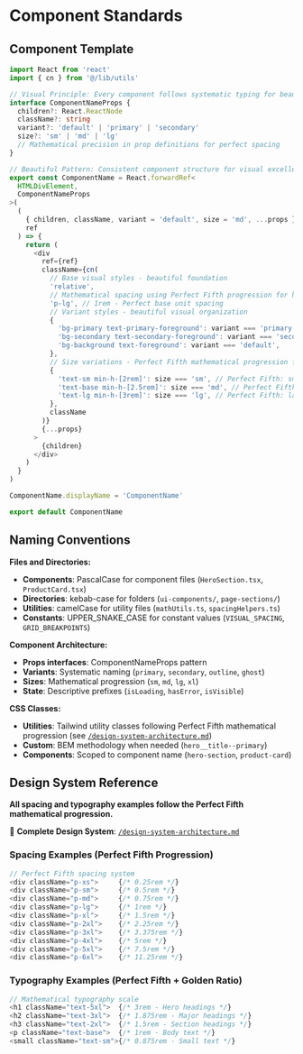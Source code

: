 # Component Standards

## Component Template

```typescript
import React from 'react'
import { cn } from '@/lib/utils'

// Visual Principle: Every component follows systematic typing for beautiful results
interface ComponentNameProps {
  children?: React.ReactNode
  className?: string
  variant?: 'default' | 'primary' | 'secondary'
  size?: 'sm' | 'md' | 'lg'
  // Mathematical precision in prop definitions for perfect spacing
}

// Beautiful Pattern: Consistent component structure for visual excellence
export const ComponentName = React.forwardRef<
  HTMLDivElement,
  ComponentNameProps
>(
  (
    { children, className, variant = 'default', size = 'md', ...props },
    ref
  ) => {
    return (
      <div
        ref={ref}
        className={cn(
          // Base visual styles - beautiful foundation
          'relative',
          // Mathematical spacing using Perfect Fifth progression for harmonious alignment
          'p-lg', // 1rem - Perfect base unit spacing
          // Variant styles - beautiful visual organization
          {
            'bg-primary text-primary-foreground': variant === 'primary',
            'bg-secondary text-secondary-foreground': variant === 'secondary',
            'bg-background text-foreground': variant === 'default',
          },
          // Size variations - Perfect Fifth mathematical progression for visual harmony
          {
            'text-sm min-h-[2rem]': size === 'sm', // Perfect Fifth: small scale
            'text-base min-h-[2.5rem]': size === 'md', // Perfect Fifth: base scale
            'text-lg min-h-[3rem]': size === 'lg', // Perfect Fifth: large scale
          },
          className
        )}
        {...props}
      >
        {children}
      </div>
    )
  }
)

ComponentName.displayName = 'ComponentName'

export default ComponentName
```

## Naming Conventions

**Files and Directories:**

- **Components**: PascalCase for component files (`HeroSection.tsx`, `ProductCard.tsx`)
- **Directories**: kebab-case for folders (`ui-components/`, `page-sections/`)
- **Utilities**: camelCase for utility files (`mathUtils.ts`, `spacingHelpers.ts`)
- **Constants**: UPPER_SNAKE_CASE for constant values (`VISUAL_SPACING`, `GRID_BREAKPOINTS`)

**Component Architecture:**

- **Props interfaces**: ComponentNameProps pattern
- **Variants**: Systematic naming (`primary`, `secondary`, `outline`, `ghost`)
- **Sizes**: Mathematical progression (`sm`, `md`, `lg`, `xl`)
- **State**: Descriptive prefixes (`isLoading`, `hasError`, `isVisible`)

**CSS Classes:**

- **Utilities**: Tailwind utility classes following Perfect Fifth mathematical progression (see [`/design-system-architecture.md`](../../design-system-architecture.md))
- **Custom**: BEM methodology when needed (`hero__title--primary`)
- **Components**: Scoped to component name (`hero-section`, `product-card`)

## Design System Reference

**All spacing and typography examples follow the Perfect Fifth mathematical progression.**

📖 **Complete Design System**: [`/design-system-architecture.md`](../../design-system-architecture.md)

### Spacing Examples (Perfect Fifth Progression)

```typescript
// Perfect Fifth spacing system
<div className="p-xs">     {/* 0.25rem */}
<div className="p-sm">     {/* 0.5rem */}
<div className="p-md">     {/* 0.75rem */}
<div className="p-lg">     {/* 1rem */}
<div className="p-xl">     {/* 1.5rem */}
<div className="p-2xl">    {/* 2.25rem */}
<div className="p-3xl">    {/* 3.375rem */}
<div className="p-4xl">    {/* 5rem */}
<div className="p-5xl">    {/* 7.5rem */}
<div className="p-6xl">    {/* 11.25rem */}
```

### Typography Examples (Perfect Fifth + Golden Ratio)

```typescript
// Mathematical typography scale
<h1 className="text-5xl">  {/* 3rem - Hero headings */}
<h2 className="text-3xl">  {/* 1.875rem - Major headings */}
<h3 className="text-2xl">  {/* 1.5rem - Section headings */}
<p className="text-base">  {/* 1rem - Body text */}
<small className="text-sm">{/* 0.875rem - Small text */}
```
